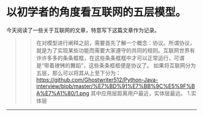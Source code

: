 以初学者的角度看互联网的五层模型。
========
今天阅读了一些关于互联网的文章，特意写下这篇文章作为记录。
>>在对模型进行阐释之前，需要首先了解一个概念：协议。所谓协议，就是为了实现某些功能而需要大家遵守的共同的规则。互联网世界有许许多多的条条框框，在这些条条框框中才可以正常运行，可谓是“带着镣铐的舞蹈”，这些条条框框便是协议了。
 如果将互联网分为五层，那么可以将其从上至下分为：
https://github.com/Ghostwriter512/Python-Java-interview/blob/master/%E7%BD%91%E7%BB%9C%E5%9F%BA%E7%A1%80/1.png
 其中应用层距离用户最近，实体层最远。
1.实体层
-----------


 

